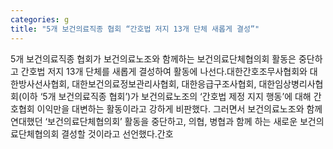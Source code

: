 ```yaml
---
categories: g
title: "5개 보건의료직종 협회 “간호법 저지 13개 단체 새롭게 결성”"
---
```

5개 보건의료직종 협회가 보건의료노조와 함께하는 보건의료단체협의회 활동은 중단하고 간호법 저지 13개 단체를 새롭게 결성하여 활동에 나선다.대한간호조무사협회와 대한방사선사협회, 대한보건의료정보관리사협회, 대한응급구조사협회, 대한임상병리사협회(이하 ‘5개 보건의료직종 협회’)가 보건의료노조의 ‘간호법 제정 지지 행동’에 대해 간호협회 이익만을 대변하는 활동이라고 강하게 비판했다. 그러면서 보건의료노조와 함께 연대했던 ‘보건의료단체협의회’ 활동을 중단하고, 의협, 병협과 함께 하는 새로운 보건의료단체협의회 결성할 것이라고 선언했다.간호